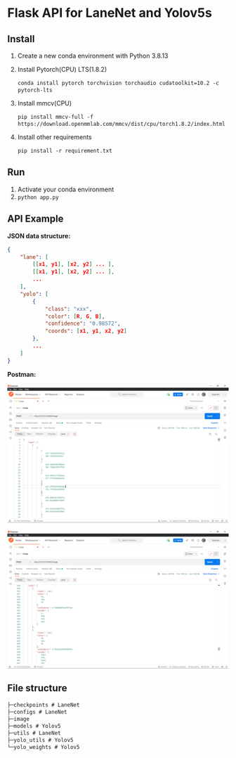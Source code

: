 # Flask API for LaneNet and Yolov5s

## Install

1. Create a new conda environment with Python 3.8.13

2. Install Pytorch(CPU) LTS(1.8.2)

   ```shell
   conda install pytorch torchvision torchaudio cudatoolkit=10.2 -c pytorch-lts
   ```

3. Install mmcv(CPU)

   ```shell
   pip install mmcv-full -f https://download.openmmlab.com/mmcv/dist/cpu/torch1.8.2/index.html
   ```

4. Install other requirements

   ```shell
   pip install -r requirement.txt
   ```

## Run

1. Activate your conda environment
2. `python app.py`

## API Example

**JSON data structure:**

```json
{
    "lane": [
        [[x1, y1], [x2, y2] ... ],
        [[x1, y1], [x2, y2] ... ],
        ...
    ],
    "yolo": [
        {
        	"class": "xxx",
        	"color": [R, G, B],
    		"confidence": "0.98572",
    		"coords": [x1, y1, x2, y2]
        },
		...
    ]
}
```

**Postman:**

![example1](image/example1.png)

![example2](image/example2.png)

## File structure

```shell
├─checkpoints # LaneNet
├─configs # LaneNet
├─image
├─models # Yolov5
├─utils # LaneNet
├─yolo_utils # Yolov5
└─yolo_weights # Yolov5
```

